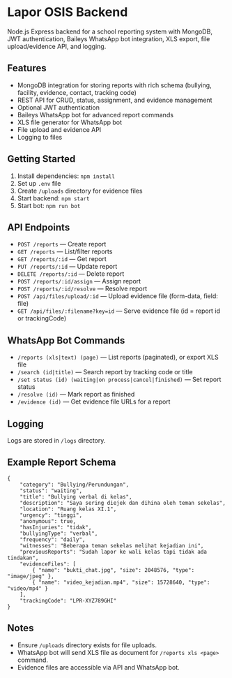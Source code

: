 
# Lapor OSIS Backend

Node.js Express backend for a school reporting system with MongoDB, JWT authentication, Baileys WhatsApp bot integration, XLS export, file upload/evidence API, and logging.

## Features
- MongoDB integration for storing reports with rich schema (bullying, facility, evidence, contact, tracking code)
- REST API for CRUD, status, assignment, and evidence management
- Optional JWT authentication
- Baileys WhatsApp bot for advanced report commands
- XLS file generator for WhatsApp bot
- File upload and evidence API
- Logging to files

## Getting Started
1. Install dependencies: `npm install`
2. Set up `.env` file
3. Create `/uploads` directory for evidence files
4. Start backend: `npm start`
5. Start bot: `npm run bot`

## API Endpoints
- `POST /reports` — Create report
- `GET /reports` — List/filter reports
- `GET /reports/:id` — Get report
- `PUT /reports/:id` — Update report
- `DELETE /reports/:id` — Delete report
- `POST /reports/:id/assign` — Assign report
- `POST /reports/:id/resolve` — Resolve report
- `POST /api/files/upload/:id` — Upload evidence file (form-data, field: file)
- `GET /api/files/:filename?key=id` — Serve evidence file (id = report id or trackingCode)

## WhatsApp Bot Commands
- `/reports (xls|text) (page)` — List reports (paginated), or export XLS file
- `/search (id|title)` — Search report by tracking code or title
- `/set status (id) (waiting|on process|cancel|finished)` — Set report status
- `/resolve (id)` — Mark report as finished
- `/evidence (id)` — Get evidence file URLs for a report

## Logging
Logs are stored in `/logs` directory.

## Example Report Schema
```
{
	"category": "Bullying/Perundungan",
	"status": "waiting",
	"title": "Bullying verbal di kelas",
	"description": "Saya sering diejek dan dihina oleh teman sekelas",
	"location": "Ruang kelas XI.1",
	"urgency": "tinggi",
	"anonymous": true,
	"hasInjuries": "tidak",
	"bullyingType": "verbal",
	"frequency": "daily",
	"witnesses": "Beberapa teman sekelas melihat kejadian ini",
	"previousReports": "Sudah lapor ke wali kelas tapi tidak ada tindakan",
	"evidenceFiles": [
		{ "name": "bukti_chat.jpg", "size": 2048576, "type": "image/jpeg" },
		{ "name": "video_kejadian.mp4", "size": 15728640, "type": "video/mp4" }
	],
	"trackingCode": "LPR-XYZ789GHI"
}
```

## Notes
- Ensure `/uploads` directory exists for file uploads.
- WhatsApp bot will send XLS file as document for `/reports xls <page>` command.
- Evidence files are accessible via API and WhatsApp bot.
